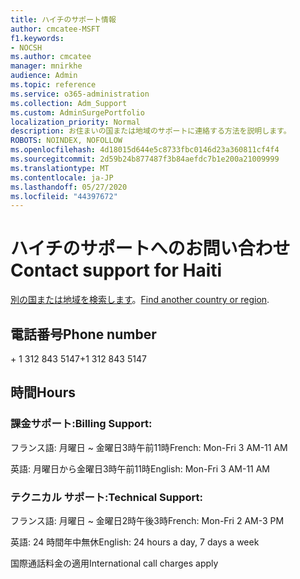 ```yaml
---
title: ハイチのサポート情報
author: cmcatee-MSFT
f1.keywords:
- NOCSH
ms.author: cmcatee
manager: mnirkhe
audience: Admin
ms.topic: reference
ms.service: o365-administration
ms.collection: Adm_Support
ms.custom: AdminSurgePortfolio
localization_priority: Normal
description: お住まいの国または地域のサポートに連絡する方法を説明します。
ROBOTS: NOINDEX, NOFOLLOW
ms.openlocfilehash: 4d18015d644e5c8733fbc0146d23a360811cf4f4
ms.sourcegitcommit: 2d59b24b877487f3b84aefdc7b1e200a21009999
ms.translationtype: MT
ms.contentlocale: ja-JP
ms.lasthandoff: 05/27/2020
ms.locfileid: "44397672"
---
```

# <a name="contact-support-for-haiti"></a><span data-ttu-id="5bc59-103">ハイチのサポートへのお問い合わせ</span><span class="sxs-lookup"><span data-stu-id="5bc59-103">Contact support for Haiti</span></span>

<span data-ttu-id="5bc59-104">[別の国または地域を検索します](../contact-support-for-business-products.md)。</span><span class="sxs-lookup"><span data-stu-id="5bc59-104">[Find another country or region](../contact-support-for-business-products.md).</span></span>

## <a name="phone-number"></a><span data-ttu-id="5bc59-105">電話番号</span><span class="sxs-lookup"><span data-stu-id="5bc59-105">Phone number</span></span>
<span data-ttu-id="5bc59-106">+ 1 312 843 5147</span><span class="sxs-lookup"><span data-stu-id="5bc59-106">+1 312 843 5147</span></span>

## <a name="hours"></a><span data-ttu-id="5bc59-107">時間</span><span class="sxs-lookup"><span data-stu-id="5bc59-107">Hours</span></span>
### <a name="billing-support"></a><span data-ttu-id="5bc59-108">課金サポート:</span><span class="sxs-lookup"><span data-stu-id="5bc59-108">Billing Support:</span></span>

<span data-ttu-id="5bc59-109">フランス語: 月曜日 ~ 金曜日3時午前11時</span><span class="sxs-lookup"><span data-stu-id="5bc59-109">French: Mon-Fri 3 AM-11 AM</span></span>

<span data-ttu-id="5bc59-110">英語: 月曜日から金曜日3時午前11時</span><span class="sxs-lookup"><span data-stu-id="5bc59-110">English: Mon-Fri 3 AM-11 AM</span></span>

### <a name="technical-support"></a><span data-ttu-id="5bc59-111">テクニカル サポート:</span><span class="sxs-lookup"><span data-stu-id="5bc59-111">Technical Support:</span></span>

<span data-ttu-id="5bc59-112">フランス語: 月曜日 ~ 金曜日2時午後3時</span><span class="sxs-lookup"><span data-stu-id="5bc59-112">French: Mon-Fri 2 AM-3 PM</span></span>

<span data-ttu-id="5bc59-113">英語: 24 時間年中無休</span><span class="sxs-lookup"><span data-stu-id="5bc59-113">English: 24 hours a day, 7 days a week</span></span>

<span data-ttu-id="5bc59-114">国際通話料金の適用</span><span class="sxs-lookup"><span data-stu-id="5bc59-114">International call charges apply</span></span>
